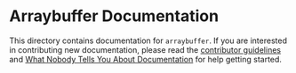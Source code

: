 # Arraybuffer Documentation

This directory contains documentation for `arraybuffer`. If you are interested in contributing new documentation, please read the [contributor guidelines](../CONTRIBUTING.md) and [What Nobody Tells You About Documentation](https://documentation.divio.com) for help getting started.
